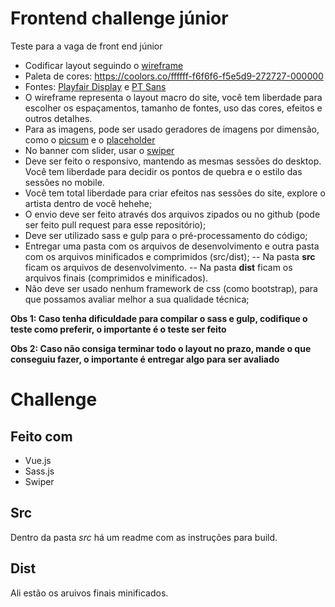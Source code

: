 # Frontend challenge júnior

Teste para a vaga de front end júnior

- Codificar layout seguindo o [wireframe](https://drive.google.com/file/d/10xpr_7qaEXNBT4v2dOKqanS4_tOcgEJs/view)
- Paleta de cores: https://coolors.co/ffffff-f6f6f6-f5e5d9-272727-000000
- Fontes: [Playfair Display](https://fonts.google.com/specimen/Playfair+Display) e [PT Sans](https://fonts.google.com/specimen/PT+Sans)
- O wireframe representa o layout macro do site, você tem liberdade para escolher os espaçamentos, tamanho de fontes, uso das cores, efeitos e outros detalhes.
- Para as imagens, pode ser usado geradores de imagens por dimensão, como o [picsum](https://picsum.photos/) e o [placeholder](https://placeholder.com/)
- No banner com slider, usar o [swiper](http://idangero.us/swiper/)
- Deve ser feito o responsivo, mantendo as mesmas sessões do desktop. Você tem liberdade para decidir os pontos de quebra e o estilo das sessões no mobile.
- Você tem total liberdade para criar efeitos nas sessões do site, explore o artista dentro de você hehehe;
- O envio deve ser feito através dos arquivos zipados ou no github (pode ser feito pull request para esse repositório);
- Deve ser utilizado sass e gulp para o pré-processamento do código;
- Entregar uma pasta com os arquivos de desenvolvimento e outra pasta com os arquivos minificados e comprimidos (src/dist);
-- Na pasta **src** ficam os arquivos de desenvolvimento.
-- Na pasta **dist** ficam os arquivos finais (comprimidos e minificados).
- Não deve ser usado nenhum framework de css (como bootstrap), para que possamos avaliar melhor a sua qualidade técnica;

**Obs 1: Caso tenha dificuldade para compilar o sass e gulp, codifique o teste como preferir, o importante é o teste ser feito**

**Obs 2: Caso não consiga terminar todo o layout no prazo, mande o que conseguiu fazer, o importante é entregar algo para ser avaliado**

# Challenge

## Feito com
* Vue.js
* Sass.js
* Swiper

## Src
Dentro da pasta *src* há um readme com as instruções para build.

## Dist
Ali estão os aruivos finais minificados.
